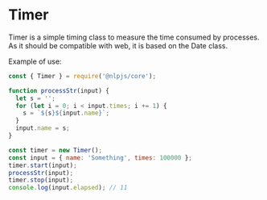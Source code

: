 # Timer

Timer is a simple timing class to measure the time consumed by processes. As it should be compatible with web, it is based on the Date class.

Example of use:

```javascript
const { Timer } = require('@nlpjs/core');

function processStr(input) {
  let s = '';
  for (let i = 0; i < input.times; i += 1) {
    s = `${s}${input.name}`;
  }
  input.name = s;
}

const timer = new Timer();
const input = { name: 'Something', times: 100000 };
timer.start(input);
processStr(input);
timer.stop(input);
console.log(input.elapsed); // 11
```